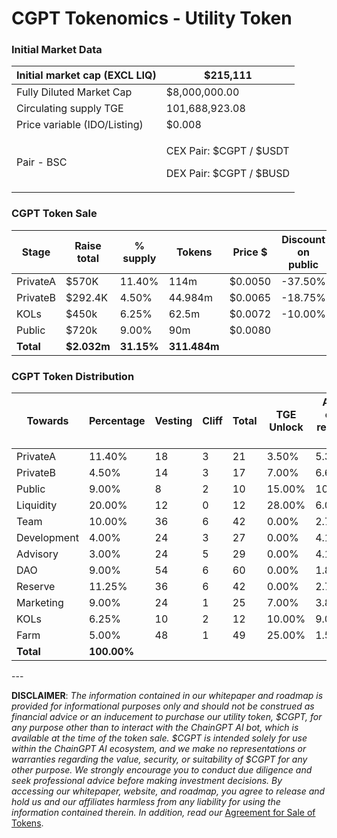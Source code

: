 # CGPT Tokenomics - Utility Token

### **Initial Market Data**

| Initial market cap (EXCL LIQ) | $215,111                                                     |
| ----------------------------- | ------------------------------------------------------------ |
| Fully Diluted Market Cap      | $8,000,000.00                                                |
| Circulating supply TGE        | 101,688,923.08                                               |
| Price variable (IDO/Listing)  | $0.008                                                       |
| Pair - BSC                    | <p>CEX Pair: $CGPT / $USDT</p><p>DEX Pair: $CGPT / $BUSD</p> |

### **CGPT Token Sale**

| Stage     | Raise total | % supply   | Tokens       | Price $ | Discount on public | TGE Unlock | TGE Tokens  |
| --------- | ----------- | ---------- | ------------ | ------- | ------------------ | ---------- | ----------- |
| PrivateA  | $570K       | 11.40%     | 114m         | $0.0050 | -37.50%            | 3.50%      | 3.99m       |
| PrivateB  | $292.4K     | 4.50%      | 44.984m      | $0.0065 | -18.75%            | 7.00%      | 3.148m      |
| KOLs      | $450k       | 6.25%      | 62.5m        | $0.0072 | -10.00%            | 10.00%     | 6.25m       |
| Public    | $720k       | 9.00%      | 90m          | $0.0080 |                    | 15.00%     | 13.5m       |
| **Total** | **$2.032m** | **31.15%** | **311.484m** |         |                    |            | **26.888m** |

### CGPT Token Distribution

| Towards     | Percentage  | Vesting | Cliff | Total | TGE Unlock | After cliff release PM | Cliff / Total | % of all PM | AVG released PM    | TGE-Tokens Release  | Initial market cap |
| ----------- | ----------- | ------- | ----- | ----- | ---------- | ---------------------- | ------------- | ----------- | ------------------ | ------------------- | ------------------ |
| PrivateA    | 11.40%      | 18      | 3     | 21    | 3.50%      | 5.36%                  | 0.40%         | 0.61%       | 6,111,666.67       | 3.99m               | $31.9k             |
| PrivateB    | 4.50%       | 14      | 3     | 17    | 7.00%      | 6.64%                  | 0.31%         | 0.30%       | 2,988,263.74       | 3.148m              | $25.191k           |
| Public      | 9.00%       | 8       | 2     | 10    | 15.00%     | 10.63%                 | 1.35%         | 0.96%       | 9,562,500.00       | 13.5m               | $108k              |
| Liquidity   | 20.00%      | 12      | 0     | 12    | 28.00%     | 6.0%                   | 5.6%          | 1.20%       | 12,000,000.00      | 56m                 | $448k              |
| Team        | 10.00%      | 36      | 6     | 42    | 0.00%      | 2.78%                  | 0.00%         | 0.28%       | 2,777,777.78       | 0.00                | $0.00              |
| Development | 4.00%       | 24      | 3     | 27    | 0.00%      | 4.17%                  | 0.00%         | 0.17%       | 1,666,666.67       | 0.00                | $0.00              |
| Advisory    | 3.00%       | 24      | 5     | 29    | 0.00%      | 4.17%                  | 0.00%         | 0.13%       | 1,250,000.00       | 0.00                | $0.00              |
| DAO         | 9.00%       | 54      | 6     | 60    | 0.00%      | 1.85%                  | 0.00%         | 0.17%       | 1,666,666.67       | 0.00                | $0.00              |
| Reserve     | 11.25%      | 36      | 6     | 42    | 0.00%      | 2.78%                  | 0.00%         | 0.31%       | 3,125,000.00       | 0.00                | $0.00              |
| Marketing   | 9.00%       | 24      | 1     | 25    | 7.00%      | 3.88%                  | 0.63%         | 0.35%       | 3,487,500.00       | 6.3m                | $50.4              |
| KOLs        | 6.25%       | 10      | 2     | 12    | 10.00%     | 9.00%                  | 0.63%         | 0.56%       | 5,625,000.00       | 6.25m               | $50k               |
| Farm        | 5.00%       | 48      | 1     | 49    | 25.00%     | 1.58%                  | 0.00%         | 0.08%       | 781,250            | 12.5M               | $100K              |
| **Total**   | **100.00%** |         |       |       |            |                        |               | **5.05%**   | **50,375,624.85m** | **101,688,923.08m** | **$813.5K**        |

\---

**DISCLAIMER**: _The information contained in our whitepaper and roadmap is provided for informational purposes only and should not be construed as financial advice or an inducement to purchase our utility token, $CGPT, for any purpose other than to interact with the ChainGPT AI bot, which is available at the time of the token sale. $CGPT is intended solely for use within the ChainGPT AI ecosystem, and we make no representations or warranties regarding the value, security, or suitability of $CGPT for any other purpose. We strongly encourage you to conduct due diligence and seek professional advice before making investment decisions. By accessing our whitepaper, website, and roadmap, you agree to release and hold us and our affiliates harmless from any liability for using the information contained therein.  In addition, read our_ [Agreement for Sale of Tokens](https://www.chaingpt.org/licences).
